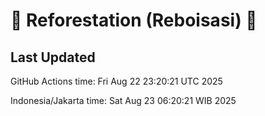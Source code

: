 
# 🌳 Reforestation (Reboisasi) 🌲

## Last Updated

GitHub Actions time: Fri Aug 22 23:20:21 UTC 2025

Indonesia/Jakarta time: Sat Aug 23 06:20:21 WIB 2025
